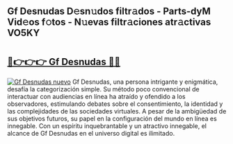 ## Gf Desnudas D𝚎sn𝚞dos filtr𝚊dos - Parts-dyM Vid𝚎os f𝚘tos - N𝚞evas filtr𝚊ciones atr𝚊ctivas VO5KY

# <h2><a href="http://mbc1ba.tromn.icu/?c=Gf+Desnudas">🔗👉👉👉 Gf Desnudas 🔗🔗</a></h2>

[![Gf Desnudas nuevo](https://i.imgur.com/pEAQMta.gif)](http://mbc1ba.tromn.icu/?c=Gf+Desnudas)
Gf Desnudas, una persona intrigante y enigmática, desafía la categorización simple. Su método poco convencional de interactuar con audiencias en línea ha atraído y ofendido a los observadores, estimulando debates sobre el consentimiento, la identidad y las complejidades de las sociedades virtuales. A pesar de la ambigüedad de sus objetivos futuros, su papel en la configuración del mundo en línea es innegable. Con un espíritu inquebrantable y un atractivo innegable, el alcance de Gf Desnudas en el universo digital es ilimitado.
